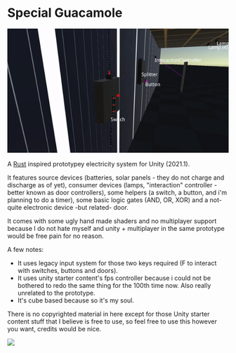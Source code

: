 Special Guacamole
==
![](Gifs/switch.gif)


A [Rust](https://rust.facepunch.com/) inspired prototypey electricity system for Unity (2021.1).

It features source devices (batteries, solar panels - they do not charge and discharge as of yet), consumer devices (lamps, "interaction" controller - better known as door controllers), some helpers (a switch, a button, and i'm planning to do a timer), some basic logic gates (AND, OR, XOR) and a not-quite electronic device -but related- door.

It comes with some ugly hand made shaders and no multiplayer support because I do not hate myself and unity + multiplayer in the same prototype would be free pain for no reason.

A few notes:
  - It uses legacy input system for those two keys required (F to interact with switches, buttons and doors).
  - It uses unity starter content's fps controller because i could not be bothered to redo the same thing for the 100th time now. Also really unrelated to the prototype.
  - It's cube based because so it's my soul.

There is no copyrighted material in here except for those Unity starter content stuff that I believe is free to use, so feel free to use this however you want, credits would be nice.

![](Gifs/wire.gif)